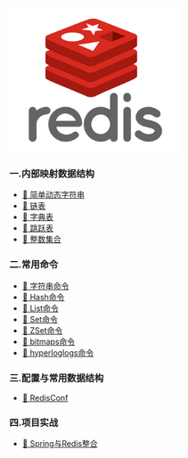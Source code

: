 <p align="center">

![redislogo](book/img/redislogo.png)
</p>

### 一.内部映射数据结构 
- [🔖 简单动态字符串](book/datastructure/String.md)
- [🔖 链表](book/datastructure/Linked.md)
- [🔖 字典表](book/datastructure/Dictionaries.md)
- [🔖 跳跃表](book/datastructure/SkipList.md)
- [🔖 整数集合](book/datastructure/IntSet.md)

### 二.常用命令 
- [🔖 字符串命令](book/commands/String.md)
- [🔖 Hash命令](book/commands/Hashs.md)
- [🔖 List命令](book/commands/List.md)
- [🔖 Set命令]()
- [🔖 ZSet命令]()
- [🔖 bitmaps命令]()
- [🔖 hyperloglogs命令]()

### 三.配置与常用数据结构
- [🔖 RedisConf](book/conf/RedisConf.md)

### 四.项目实战
- [🔖 Spring与Redis整合](book/actualCombat/SpringIntegrationRedis.md)



